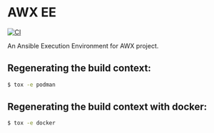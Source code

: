# AWX EE

[![CI](https://github.com/metabsd/awx-ee/actions/workflows/ci.yml/badge.svg)](https://github.com/metabsd/awx-ee/actions/workflows/ci.yml)

An Ansible Execution Environment for AWX project.

## Regenerating the build context:

```bash
$ tox -e podman
```

## Regenerating the build context with docker:

```bash
$ tox -e docker
```
